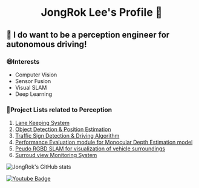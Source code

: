 <h1 align="center"> JongRok Lee's Profile 👋 </h1>

## 🌱 I do want to be a perception engineer for autonomous driving!

### 😄Interests
- Computer Vision
- Sensor Fusion
- Visual SLAM
- Deep Learning


### 🤔Project Lists related to Perception
1. [Lane Keeping System](https://github.com/JongRok-Lee/Lane_keeping_system)
2. [Object Detection & Position Estimation](https://github.com/JongRok-Lee/Monocular_Position_Estimation)
3. [Traffic Sign Detection & Driving Algorithm](https://github.com/JongRok-Lee/traffic_sign_Project)
4. [Performance Evaluation module for Monocular Depth Estimation model](https://github.com/SOTA-Project)
5. [Peudo RGBD SLAM for visualization of vehicle surroundings](https://github.com/JongRok-Lee/ORB_SLAM2_with_PCL)
6. [Surroud view Monitoring System](https://github.com/JongRok-Lee/Surround-View-Monitoring)


<!--
Here are some ideas to get you started:

- 🔭 I’m currently working on ...
- 🌱 I’m currently learning ...
- 👯 I’m looking to collaborate on ...
- 🤔 I’m looking for help with ...
- 💬 Ask me about ...
- 📫 How to reach me: ...
- 😄 Pronouns: ...
- ⚡ Fun fact: ...
-->

![JongRok's GitHub stats](https://github-readme-stats.vercel.app/api?username=JongRok-Lee&show_icons=true&theme=radical)

[![Youtube Badge](https://img.shields.io/badge/Youtube-ff0000?style=flat-square&logo=youtube&link=https://www.youtube.com/channel/UC13x2Xi7twyTYdqlb8lOnyA)](https://www.youtube.com/channel/UC13x2Xi7twyTYdqlb8lOnyA)
